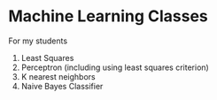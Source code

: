 # Machine Learning Classes
 For my students



1. Least Squares 
2. Perceptron (including using least squares criterion)
3. K nearest neighbors
4. Naive Bayes Classifier

